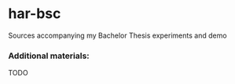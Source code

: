 # har-bsc
Sources accompanying my Bachelor Thesis experiments and demo


### Additional materials:
TODO
